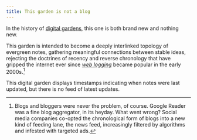 ```yaml
---
title: This garden is not a blog
---
```


In the history of [digital gardens](https://maggieappleton.com/garden-history), this one is both brand new and nothing new.

This garden is intended to become a deeply interlinked topology of evergreen notes, gathering meaningful connections between stable ideas, rejecting the doctrines of recency and reverse chronology that have gripped the internet ever since [_web logging_](https://stackingthebricks.com/how-blogs-broke-the-web/) became popular in the early 2000s.[^blame-social]

[^blame-social]: Blogs and bloggers were never the problem, of course. Google Reader was a fine blog aggregator, in its heyday. What went wrong? Social media companies co-opted the chronological form of blogs into a new kind of feeding lane, the news feed, increasingly filtered by algorithms and infested with targeted ads.

This digital garden displays timestamps indicating when notes were last updated, but there is no feed of latest updates.

